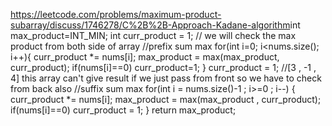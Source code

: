 https://leetcode.com/problems/maximum-product-subarray/discuss/1746278/C%2B%2B-Approach-Kadane-algorithm
​
int max_product=INT_MIN;
int curr_product = 1;
// we will check the max product from both side of array
//prefix sum max
for(int i=0; i<nums.size(); i++){
curr_product *= nums[i];
max_product = max(max_product, curr_product);
if(nums[i]==0)
curr_product=1;
}
curr_product = 1;
//[3 , -1 , 4]  this array can't give result if we just pass from front so we have to check from back also
//suffix sum max
for(int i = nums.size()-1 ; i>=0 ; i--)
{
curr_product *= nums[i];
max_product = max(max_product , curr_product);
if(nums[i]==0)
curr_product = 1;
}
return max_product;